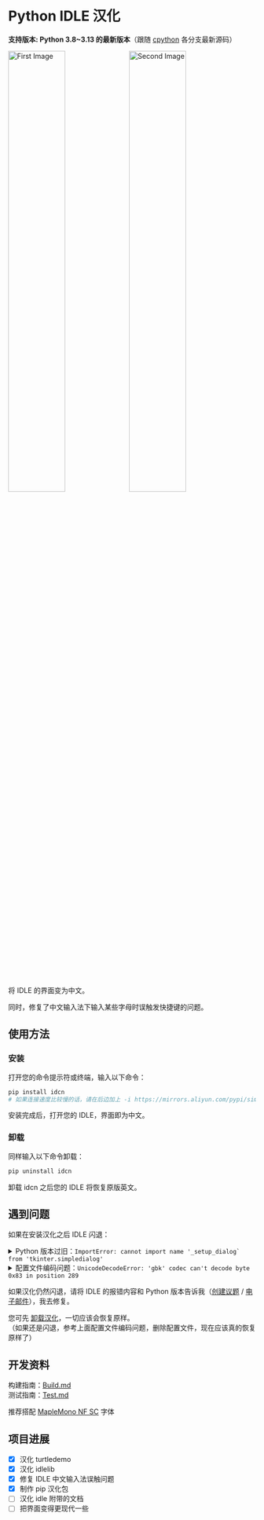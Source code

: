 # Python IDLE 汉化

**支持版本: Python 3.8~3.13 的最新版本**（跟随 [cpython](https://github.com/python/cpython) 各分支最新源码）

<img src="https://github.com/zetaloop/IDLE-CN/assets/36418285/16f3d1a4-6e77-44d7-8a66-a396539b38d0" alt="First Image" style="width: 48%;">
<img src="https://github.com/zetaloop/IDLE-CN/assets/36418285/281674c1-69a1-4383-ba31-fdc612d7395b" alt="Second Image" style="width: 48%;">

<br>将 IDLE 的界面变为中文。

同时，修复了中文输入法下输入某些字母时误触发快捷键的问题。

## 使用方法

### 安装

打开您的命令提示符或终端，输入以下命令：
```bash
pip install idcn
# 如果连接速度比较慢的话，请在后边加上 -i https://mirrors.aliyun.com/pypi/simple
```
安装完成后，打开您的 IDLE，界面即为中文。

### 卸载

同样输入以下命令卸载：
```bash
pip uninstall idcn
```
卸载 idcn 之后您的 IDLE 将恢复原版英文。

## 遇到问题

如果在安装汉化之后 IDLE 闪退：

<details><summary>Python 版本过旧：<code>ImportError: cannot import name '_setup_dialog` from 'tkinter.simpledialog'</code></summary>
遇到这个报错，是因为 Python 版本太旧。<br>
以 Python 3.9 为例，最新的 IDLE 3.9 所使用的 _setup_dialog 函数是在 Python 3.9.5 添加的。<br>
如果您的 Python 3.9 版本比 3.9.5 更旧，就会导致 IDLE 找不到这个函数，启动闪退。<br>
要解决这个问题，请安装最新的 Python。（只需要小版本号最新即可，比如更新到 <a href="https://www.python.org/downloads/release/python-3913/">Python 3.9.13</a>）
</details>

<details><summary>配置文件编码问题：<code>UnicodeDecodeError: 'gbk' codec can't decode byte 0x83 in position 289</code></summary>
IDLE 打不开，可能是因为旧的 IDLE 配置文件的编码类型和新的（UTF-8）不一样。<br>
只需把旧的配置文件删除，然后应该就可以打开了。<br>
Windows：<code>C:\Users\%username%\.idlerc</code> 文件夹<br>
Linux/macOS：<code>~/.idlerc</code> 文件夹
</details>

如果汉化仍然闪退，请将 IDLE 的报错内容和 Python 版本告诉我（[创建议题](https://github.com/zetaloop/IDLE-CN/issues/new) / [电子邮件](mailto:zetaloop@outlook.com)），我去修复。

您可先 [卸载汉化](#卸载)，一切应该会恢复原样。<br>（如果还是闪退，参考上面配置文件编码问题，删除配置文件，现在应该真的恢复原样了）

## 开发资料

构建指南：[Build.md](https://github.com/zetaloop/IDLE-CN/blob/main/Build.md)<br>测试指南：[Test.md](https://github.com/zetaloop/IDLE-CN/blob/main/Test.md)

推荐搭配 [MapleMono NF SC](https://github.com/subframe7536/maple-font) 字体

## 项目进展
- [x] 汉化 turtledemo
- [x] 汉化 idlelib
- [x] 修复 IDLE 中文输入法误触问题
- [x] 制作 pip 汉化包
- [ ] 汉化 idle 附带的文档
- [ ] 把界面变得更现代一些
